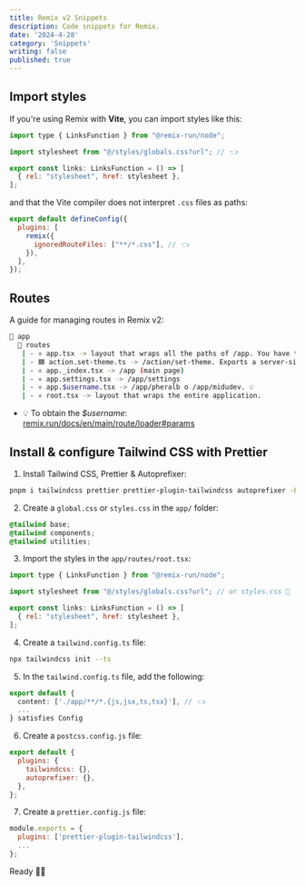 ```yaml
---
title: Remix v2 Snippets
description: Code snippets for Remix.
date: '2024-4-28'
category: 'Snippets'
writing: false
published: true
---
```


## Import styles

If you're using Remix with **Vite**, you can import styles like this:

```jsx
import type { LinksFunction } from "@remix-run/node";

import stylesheet from "@/styles/globals.css?url"; // 👈

export const links: LinksFunction = () => [
  { rel: "stylesheet", href: stylesheet },
];
```

and that the Vite compiler does not interpret `.css` files as paths:

```jsx
export default defineConfig({
  plugins: [
    remix({
      ignoredRouteFiles: ["**/*.css"], // 👈
    }),
  ],
});
```

## Routes

A guide for managing routes in Remix v2:

```bash
📂 app
  📂 routes
   | - ⚛️ app.tsx -> layout that wraps all the paths of /app. You have to add <Outlet /> from @remix-run/react.
   | - 🟦 action.set-theme.ts -> /action/set-theme. Exports a server-side ``action``. Ideal for use with <Form /> from @remix-run/react.
   | - ⚛️ app._index.tsx -> /app (main page)
   | - ⚛️ app.settings.tsx -> /app/settings
   | - ⚛️ app.$username.tsx -> /app/pheralb o /app/midudev. 💡
   | - ⚛️ root.tsx -> layout that wraps the entire application.
```

- 💡 To obtain the *$username*: [remix.run/docs/en/main/route/loader#params](https://remix.run/docs/en/main/route/loader#params)

## Install & configure Tailwind CSS with Prettier

1. Install Tailwind CSS, Prettier & Autoprefixer:
    
```bash
pnpm i tailwindcss prettier prettier-plugin-tailwindcss autoprefixer -E -D
```

2. Create a `global.css` or `styles.css` in the `app/` folder:

```css
@tailwind base;
@tailwind components;
@tailwind utilities;
```

3. Import the styles in the `app/routes/root.tsx`:

```jsx
import type { LinksFunction } from "@remix-run/node";

import stylesheet from "@/styles/globals.css?url"; // or styles.css 👀

export const links: LinksFunction = () => [
  { rel: "stylesheet", href: stylesheet },
];
```

4. Create a `tailwind.config.ts` file:

```bash
npx tailwindcss init --ts
```

5. In the `tailwind.config.ts` file, add the following:

```ts
export default {
  content: ['./app/**/*.{js,jsx,ts,tsx}'], // 👈
  ...
} satisfies Config
```

6. Create a `postcss.config.js` file:

```js
export default {
  plugins: {
    tailwindcss: {},
    autoprefixer: {},
  },
};
```

7. Create a `prettier.config.js` file:

```js
module.exports = {
  plugins: ['prettier-plugin-tailwindcss'],
  ...
};
```

Ready 🚀✨